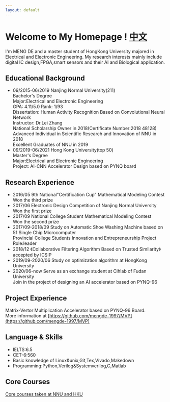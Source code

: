 ```yaml
---
layout: default
---
```


# Welcome to My Homepage !   [中文](./pub.md)

I'm MENG DE and a master student of HongKong University majored in Electrical and Electronic Engineering.
My research interests mainly include digital IC design,FPGA,smart sensors and their AI and Biological application.

## Educational Background
* 09/2015-06/2019  Nanjing Normal University(211)<br />
  Bachelor's Degree<br />
  Major:Electrical and Electronic Engineering<br />
  GPA: 4.11/5.0    Rank: 1/93<br />
  Dissertation: Human Activity Recognition Based on Convolutional Neural Network<br />
  Instructor: Dr.Lei Zhang<br />
  National Scholarship Owner in 2018(Certificate Number:2018 48128)<br />
  Advanced Individual in Scientific Research and Innovation of NNU in 2018<br />
  Excellent Graduates of NNU in 2019
* 09/2019-06/2021 Hong Kong University(top 50)<br />
  Master's Degree<br />
  Major:Electrical and Electronic Engineering<br /> 
  Project: AI-CNN Accelerator Design based on PYNQ board<br />
  
## Research Experience
* 2016/05    9th National"Certification Cup" Mathematical Modeling Contest<br />
  Won the third prize<br />
* 2017/06    Electronic Design Competition of Nanjing Normal University<br />
  Won the first prize<br />
* 2017/09    National College Student Mathematical Modeling Contest<br />
  Won the second prize<br />  
* 2017/09-2018/09  Study on Automatic Shoe Washing Machine based on 51 Single Chip Microcomputer<br />
  Provincial College Students Innovation and Entrepreneurship Project<br />
  Role:leader<br />
* 2018/12 《Collaborative Filtering Algorithm Based on Trusted Similarity》accepted by ICSIP<br />
* 2019/09-2020/06  Study on optimization algorithm at HongKong University<br />
* 2020/06-now  Serve as an exchange student at Cihlab of Fudan University<br />
  Join in the project of designing an AI accelerator based on PYNQ-96<br />
 
## Project Experience 

  Matrix-Vertor Multiplication Accelerator based on PYNQ-96 Board.<br />
  More information at [https://github.com/mengde-1997/MVP](https://github.com/mengde-1997/MVP)<br />

## Language & Skills

* IELTS:6.5<br />
* CET-6:560<br />
* Basic knowledge of Linux&unix,Git,Tex,Vivado,Makedown<br />
* Programming:Python,Verilog&Systemverilog,C,Matlab<br />

## Core Courses

[Core courses taken at NNU and HKU](./cxchen.md)




